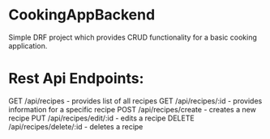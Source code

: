 # CookingAppBackend
Simple DRF project which provides CRUD functionality for a basic cooking application.

# Rest Api Endpoints:
GET /api/recipes - provides list of all recipes
GET /api/recipes/:id - provides information for a specific recipe
POST /api/recipes/create - creates a new recipe
PUT /api/recipes/edit/:id - edits a recipe
DELETE /api/recipes/delete/:id - deletes a recipe
